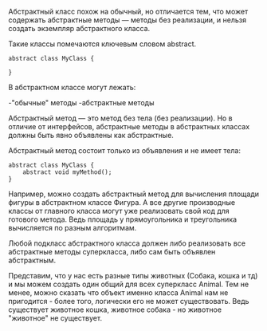 Абстрактный класс похож на обычный, но отличается тем, что может содержать абстрактные методы — методы без реализации, и нельзя создать экземпляр абстрактного класса.

Такие классы помечаются ключевым словом abstract.

```
abstract class MyClass {
 
}
```
В абстрактном классе могут лежать:

-"обычные" методы
-абстрактные методы

Абстрактный метод — это метод без тела (без реализации). Но в отличие от интерфейсов, абстрактные методы в абстрактных классах должны быть явно объявлены как абстрактные. 

Абстрактный метод состоит только из объявления и не имеет тела:

```
abstract class MyClass {
    abstract void myMethod();
}
```

Например, можно создать абстрактный метод для вычисления площади фигуры в абстрактном классе Фигура. А все другие производные классы от главного класса могут уже реализовать свой код для готового метода. Ведь площадь у прямоугольника и треугольника вычисляется по разным алгоритмам.

Любой подкласс абстрактного класса должен либо реализовать все абстрактные методы суперкласса, либо сам быть объявлен абстрактным.

Представим, что у нас есть разные типы животных (Собака, кошка и тд) и мы можем создать один общий для всех суперкласс Animal. Тем не менее, можно сказать что объект именно класса Animal нам не пригодится - более того, логически его не может существовать. Ведь существует животное кошка, животное собака - но животное "животное" не существует.


